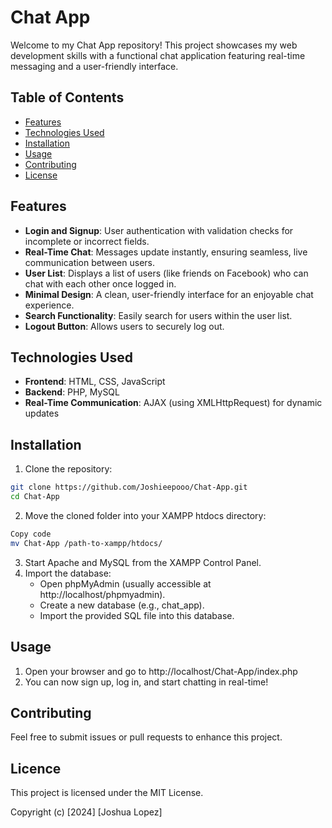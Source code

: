 # Chat App

Welcome to my Chat App repository! This project showcases my web development skills with a functional chat application featuring real-time messaging and a user-friendly interface.

## Table of Contents

- [Features](#features)
- [Technologies Used](#technologies-used)
- [Installation](#installation)
- [Usage](#usage)
- [Contributing](#contributing)
- [License](#license)

## Features

- **Login and Signup**: User authentication with validation checks for incomplete or incorrect fields.
- **Real-Time Chat**: Messages update instantly, ensuring seamless, live communication between users.
- **User List**: Displays a list of users (like friends on Facebook) who can chat with each other once logged in.
- **Minimal Design**: A clean, user-friendly interface for an enjoyable chat experience.
- **Search Functionality**: Easily search for users within the user list.
- **Logout Button**: Allows users to securely log out.

## Technologies Used

- **Frontend**: HTML, CSS, JavaScript
- **Backend**: PHP, MySQL
- **Real-Time Communication**: AJAX (using XMLHttpRequest) for dynamic updates

## Installation

1. Clone the repository:

```bash
git clone https://github.com/Joshieepooo/Chat-App.git
cd Chat-App
```

2. Move the cloned folder into your XAMPP htdocs directory:

```bash
Copy code
mv Chat-App /path-to-xampp/htdocs/
```

3. Start Apache and MySQL from the XAMPP Control Panel.
4. Import the database:
   - Open phpMyAdmin (usually accessible at http://localhost/phpmyadmin).
   - Create a new database (e.g., chat_app).
   - Import the provided SQL file into this database.

## Usage

1. Open your browser and go to http://localhost/Chat-App/index.php
2. You can now sign up, log in, and start chatting in real-time!

## Contributing

Feel free to submit issues or pull requests to enhance this project.

## Licence

This project is licensed under the MIT License.

Copyright (c) [2024] [Joshua Lopez]
